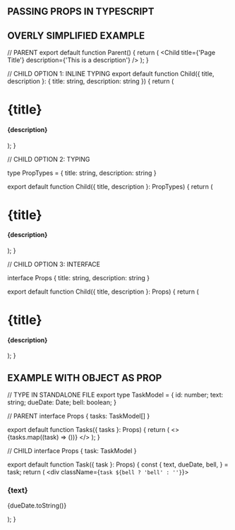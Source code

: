 ## PASSING PROPS IN TYPESCRIPT


## OVERLY SIMPLIFIED EXAMPLE
// PARENT
export default function Parent() {
  return (
    <Container>
      <Child title={'Page Title'} description={'This is a description'} />
    </Container >
  );
}

// CHILD OPTION 1: INLINE TYPING
export default function Child({ title, description }: { title: string, description: string }) {
  return (
    <h1>{title}</h1>
    <h4>{description}</h4>
  );
}


// CHILD OPTION 2: TYPING

type PropTypes = {
  title: string,
  description: string
}

export default function Child({ title, description }: PropTypes) {
  return (
    <h1>{title}</h1>
    <h4>{description}</h4>
  );
}


// CHILD OPTION 3: INTERFACE

interface Props {
  title: string,
  description: string
}

export default function Child({ title, description }: Props) {
  return (
    <h1>{title}</h1>
    <h4>{description}</h4>
  );
}


## EXAMPLE WITH OBJECT AS PROP
// TYPE IN STANDALONE FILE
export type TaskModel = {
  id: number;
  text: string;
  dueDate: Date;
  bell: boolean;
}

// PARENT
interface Props {
  tasks: TaskModel[]
}

export default function Tasks({ tasks }: Props) {
  return (
    <>
      {tasks.map((task) => (<Task key={task.id} task={task} />))}
    </>
  );
}

// CHILD
interface Props {
  task: TaskModel
}

export default function Task({ task }: Props) {
  const { text, dueDate, bell, } = task;
  return (
    <div className={`task ${bell ? 'bell' : ''}`}>
      <h3>{text}</h3>
      <p>{dueDate.toString()}</p>
    </div >
  );
}
